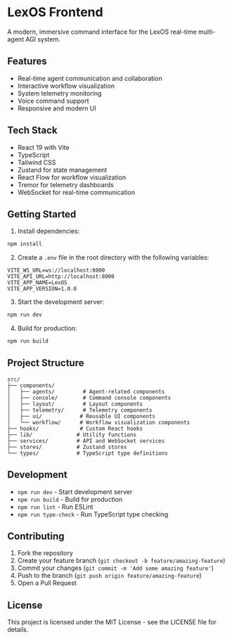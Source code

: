 # LexOS Frontend

A modern, immersive command interface for the LexOS real-time multi-agent AGI system.

## Features

- Real-time agent communication and collaboration
- Interactive workflow visualization
- System telemetry monitoring
- Voice command support
- Responsive and modern UI

## Tech Stack

- React 19 with Vite
- TypeScript
- Tailwind CSS
- Zustand for state management
- React Flow for workflow visualization
- Tremor for telemetry dashboards
- WebSocket for real-time communication

## Getting Started

1. Install dependencies:
```bash
npm install
```

2. Create a `.env` file in the root directory with the following variables:
```
VITE_WS_URL=ws://localhost:8000
VITE_API_URL=http://localhost:8000
VITE_APP_NAME=LexOS
VITE_APP_VERSION=1.0.0
```

3. Start the development server:
```bash
npm run dev
```

4. Build for production:
```bash
npm run build
```

## Project Structure

```
src/
├── components/
│   ├── agents/         # Agent-related components
│   ├── console/        # Command console components
│   ├── layout/         # Layout components
│   ├── telemetry/      # Telemetry components
│   ├── ui/            # Reusable UI components
│   └── workflow/      # Workflow visualization components
├── hooks/             # Custom React hooks
├── lib/              # Utility functions
├── services/         # API and WebSocket services
├── stores/           # Zustand stores
└── types/            # TypeScript type definitions
```

## Development

- `npm run dev` - Start development server
- `npm run build` - Build for production
- `npm run lint` - Run ESLint
- `npm run type-check` - Run TypeScript type checking

## Contributing

1. Fork the repository
2. Create your feature branch (`git checkout -b feature/amazing-feature`)
3. Commit your changes (`git commit -m 'Add some amazing feature'`)
4. Push to the branch (`git push origin feature/amazing-feature`)
5. Open a Pull Request

## License

This project is licensed under the MIT License - see the LICENSE file for details.
